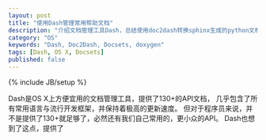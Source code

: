 ```yaml
---
layout: post
title: "使用Dash管理常用帮助文档"
description: "介绍文档管理工具Dash，总结使用doc2dash转换sphinx生成的python文档，以及直接使用doxygen生成docset"
category: "OS"
keywords: "Dash, Doc2Dash, Docsets, doxygen"
tags: [Dash, OS X, Docsets]
published: false
---
```

{% include JB/setup %}

Dash是OS X上方便宜用的文档管理工具，提供了130+的API文档，
几乎包含了所有常用语言与流行开发框架，并保持着极高的更新速度。
但对于程序员来说，并不是提供了130+就足够了，必然还有我们自己常用的，更小众的API。
Dash也想到了这点，提供了




[Dash]: http://kapeli.com/dash
